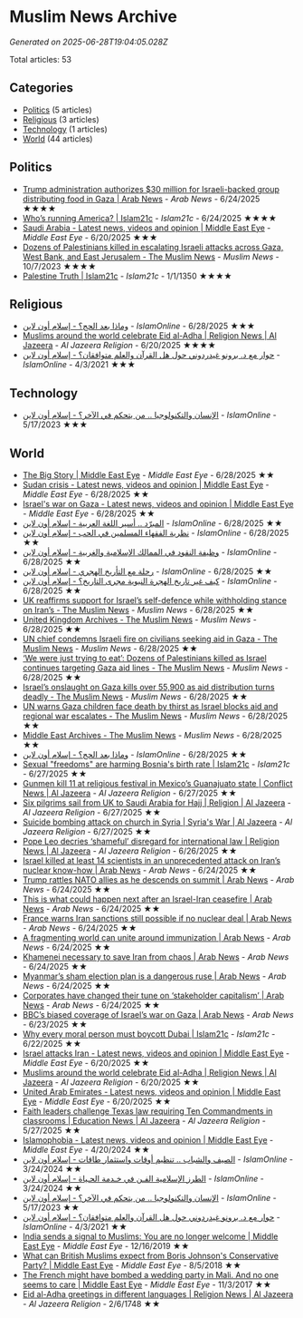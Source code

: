 # Muslim News Archive

*Generated on 2025-06-28T19:04:05.028Z*

Total articles: 53

## Categories

- [Politics](#politics) (5 articles)
- [Religious](#religious) (3 articles)
- [Technology](#technology) (1 articles)
- [World](#world) (44 articles)

## Politics

- [Trump administration authorizes $30 million for Israeli-backed group distributing food in Gaza | Arab News](politics/2025/06/2025-06-24-trump-administration-authorizes-30-million-for-israeli-backed-group-distributing-food-in-gaza-arab-news.md) - *Arab News* - 6/24/2025 ★★★★
- [Who’s running America? | Islam21c](politics/2025/06/2025-06-24-whos-running-america-islam21c.md) - *Islam21c* - 6/24/2025 ★★★★
- [Saudi Arabia - Latest news, videos and opinion | Middle East Eye](politics/2025/06/2025-06-20-saudi-arabia-latest-news-videos-and-opinion-middle-east-eye.md) - *Middle East Eye* - 6/20/2025 ★★★
- [Dozens of Palestinians killed in escalating Israeli attacks across Gaza, West Bank, and East Jerusalem - The Muslim News](politics/2023/10/2023-10-07-dozens-of-palestinians-killed-in-escalating-israeli-attacks-across-gaza-west-bank-and-east-jerusalem-the-muslim-news.md) - *Muslim News* - 10/7/2023 ★★★★
- [Palestine Truth | Islam21c](politics/1350/01/1350-01-01-palestine-truth-islam21c.md) - *Islam21c* - 1/1/1350 ★★★★

## Religious

- [وماذا بعد الحج؟ - إسلام أون لاين](religious/2025/06/2025-06-28-omatha-baad-alhg-islam-aon-layn.md) - *IslamOnline* - 6/28/2025 ★★★
- [Muslims around the world celebrate Eid al-Adha | Religion News | Al Jazeera](religious/2025/06/2025-06-20-muslims-around-the-world-celebrate-eid-al-adha-religion-news-al-jazeera.md) - *Al Jazeera Religion* - 6/20/2025 ★★★★
- [حوار مع د. برونو غيدردوني حول هل القرآن والعلم متوافقان؟ - إسلام أون لاين](religious/2021/04/2021-04-03-hoar-maa-d-brono-ghydrdony-hol-hl-alkran-oalaalm-mtoafkan-islam-aon-layn.md) - *IslamOnline* - 4/3/2021 ★★★

## Technology

- [الإنسان والتكنولوجيا .. من يتحكم في الآخر؟ - إسلام أون لاين](technology/2023/05/2023-05-17-alinsan-oaltknologya-mn-ythkm-fy-alakhr-islam-aon-layn.md) - *IslamOnline* - 5/17/2023 ★★★

## World

- [The Big Story | Middle East Eye](world/2025/06/2025-06-28-the-big-story-middle-east-eye.md) - *Middle East Eye* - 6/28/2025 ★★
- [Sudan crisis - Latest news, videos and opinion | Middle East Eye](world/2025/06/2025-06-28-sudan-crisis-latest-news-videos-and-opinion-middle-east-eye.md) - *Middle East Eye* - 6/28/2025 ★★
- [Israel's war on Gaza - Latest news, videos and opinion | Middle East Eye](world/2025/06/2025-06-28-israels-war-on-gaza-latest-news-videos-and-opinion-middle-east-eye.md) - *Middle East Eye* - 6/28/2025 ★★
- [المبرّد .. أسير اللغة العربية - إسلام أون لاين](world/2025/06/2025-06-28-almbrd-asyr-allgha-alaarbya-islam-aon-layn.md) - *IslamOnline* - 6/28/2025 ★★
- [نظرية الفقهاء المسلمين في الحب - إسلام أون لاين](world/2025/06/2025-06-28-nthrya-alfkhaaa-almslmyn-fy-alhb-islam-aon-layn.md) - *IslamOnline* - 6/28/2025 ★★
- [وظيفة النقود في الممالك الإسلامية والغربية - إسلام أون لاين](world/2025/06/2025-06-28-othyfa-alnkod-fy-almmalk-alislamya-oalghrbya-islam-aon-layn.md) - *IslamOnline* - 6/28/2025 ★★
- [رحلة مع التأريخ الهجري - إسلام أون لاين](world/2025/06/2025-06-28-rhla-maa-altarykh-alhgry-islam-aon-layn.md) - *IslamOnline* - 6/28/2025 ★★
- [كيف غير تاريخ الهجرة النبوية مجرى التاريخ؟ - إسلام أون لاين](world/2025/06/2025-06-28-kyf-ghyr-tarykh-alhgra-alnboya-mgr-altarykh-islam-aon-layn.md) - *IslamOnline* - 6/28/2025 ★★
- [UK reaffirms support for Israel’s self-defence while withholding stance on Iran’s - The Muslim News](world/2025/06/2025-06-28-uk-reaffirms-support-for-israels-self-defence-while-withholding-stance-on-irans-the-muslim-news.md) - *Muslim News* - 6/28/2025 ★★
- [United Kingdom Archives - The Muslim News](world/2025/06/2025-06-28-united-kingdom-archives-the-muslim-news.md) - *Muslim News* - 6/28/2025 ★★
- [UN chief condemns Israeli fire on civilians seeking aid in Gaza - The Muslim News](world/2025/06/2025-06-28-un-chief-condemns-israeli-fire-on-civilians-seeking-aid-in-gaza-the-muslim-news.md) - *Muslim News* - 6/28/2025 ★★
- [‘We were just trying to eat’: Dozens of Palestinians killed as Israel continues targeting Gaza aid lines - The Muslim News](world/2025/06/2025-06-28-we-were-just-trying-to-eat-dozens-of-palestinians-killed-as-israel-continues-targeting-gaza-aid-lines-the-muslim-news.md) - *Muslim News* - 6/28/2025 ★★
- [Israel’s onslaught on Gaza kills over 55,900 as aid distribution turns deadly - The Muslim News](world/2025/06/2025-06-28-israels-onslaught-on-gaza-kills-over-55900-as-aid-distribution-turns-deadly-the-muslim-news.md) - *Muslim News* - 6/28/2025 ★★
- [UN warns Gaza children face death by thirst as Israel blocks aid and regional war escalates - The Muslim News](world/2025/06/2025-06-28-un-warns-gaza-children-face-death-by-thirst-as-israel-blocks-aid-and-regional-war-escalates-the-muslim-news.md) - *Muslim News* - 6/28/2025 ★★
- [Middle East Archives - The Muslim News](world/2025/06/2025-06-28-middle-east-archives-the-muslim-news.md) - *Muslim News* - 6/28/2025 ★★
- [وماذا بعد الحج؟ - إسلام أون لاين](world/2025/06/2025-06-28-omatha-baad-alhg-islam-aon-layn.md) - *IslamOnline* - 6/28/2025 ★★
- [Sexual "freedoms" are harming Bosnia's birth rate | Islam21c](world/2025/06/2025-06-27-sexual-freedoms-are-harming-bosnias-birth-rate-islam21c.md) - *Islam21c* - 6/27/2025 ★★
- [Gunmen kill 11 at religious festival in Mexico’s Guanajuato state | Conflict News | Al Jazeera](world/2025/06/2025-06-27-gunmen-kill-11-at-religious-festival-in-mexicos-guanajuato-state-conflict-news-al-jazeera.md) - *Al Jazeera Religion* - 6/27/2025 ★★
- [Six pilgrims sail from UK to Saudi Arabia for Hajj | Religion | Al Jazeera](world/2025/06/2025-06-27-six-pilgrims-sail-from-uk-to-saudi-arabia-for-hajj-religion-al-jazeera.md) - *Al Jazeera Religion* - 6/27/2025 ★★
- [Suicide bombing attack on church in Syria | Syria's War | Al Jazeera](world/2025/06/2025-06-27-suicide-bombing-attack-on-church-in-syria-syrias-war-al-jazeera.md) - *Al Jazeera Religion* - 6/27/2025 ★★
- [Pope Leo decries ‘shameful’ disregard for international law | Religion News | Al Jazeera](world/2025/06/2025-06-26-pope-leo-decries-shameful-disregard-for-international-law-religion-news-al-jazeera.md) - *Al Jazeera Religion* - 6/26/2025 ★★
- [Israel killed at least 14 scientists in an unprecedented attack on Iran’s nuclear know-how | Arab News](world/2025/06/2025-06-24-israel-killed-at-least-14-scientists-in-an-unprecedented-attack-on-irans-nuclear-know-how-arab-news.md) - *Arab News* - 6/24/2025 ★★
- [Trump rattles NATO allies as he descends on summit | Arab News](world/2025/06/2025-06-24-trump-rattles-nato-allies-as-he-descends-on-summit-arab-news.md) - *Arab News* - 6/24/2025 ★★
- [This is what could happen next after an Israel-Iran ceasefire | Arab News](world/2025/06/2025-06-24-this-is-what-could-happen-next-after-an-israel-iran-ceasefire-arab-news.md) - *Arab News* - 6/24/2025 ★★
- [France warns Iran sanctions still possible if no nuclear deal | Arab News](world/2025/06/2025-06-24-france-warns-iran-sanctions-still-possible-if-no-nuclear-deal-arab-news.md) - *Arab News* - 6/24/2025 ★★
- [A fragmenting world can unite around immunization | Arab News](world/2025/06/2025-06-24-a-fragmenting-world-can-unite-around-immunization-arab-news.md) - *Arab News* - 6/24/2025 ★★
- [Khamenei necessary to save Iran from chaos | Arab News](world/2025/06/2025-06-24-khamenei-necessary-to-save-iran-from-chaos-arab-news.md) - *Arab News* - 6/24/2025 ★★
- [Myanmar’s sham election plan is a dangerous ruse | Arab News](world/2025/06/2025-06-24-myanmars-sham-election-plan-is-a-dangerous-ruse-arab-news.md) - *Arab News* - 6/24/2025 ★★
- [Corporates have changed their tune on ‘stakeholder capitalism’ | Arab News](world/2025/06/2025-06-24-corporates-have-changed-their-tune-on-stakeholder-capitalism-arab-news.md) - *Arab News* - 6/24/2025 ★★
- [BBC’s biased coverage of Israel’s war on Gaza | Arab News](world/2025/06/2025-06-23-bbcs-biased-coverage-of-israels-war-on-gaza-arab-news.md) - *Arab News* - 6/23/2025 ★★
- [Why every moral person must boycott Dubai | Islam21c](world/2025/06/2025-06-22-why-every-moral-person-must-boycott-dubai-islam21c.md) - *Islam21c* - 6/22/2025 ★★
- [Israel attacks Iran - Latest news, videos and opinion | Middle East Eye](world/2025/06/2025-06-20-israel-attacks-iran-latest-news-videos-and-opinion-middle-east-eye.md) - *Middle East Eye* - 6/20/2025 ★★
- [Muslims around the world celebrate Eid al-Adha | Religion News | Al Jazeera](world/2025/06/2025-06-20-muslims-around-the-world-celebrate-eid-al-adha-religion-news-al-jazeera.md) - *Al Jazeera Religion* - 6/20/2025 ★★
- [United Arab Emirates - Latest news, videos and opinion | Middle East Eye](world/2025/06/2025-06-20-united-arab-emirates-latest-news-videos-and-opinion-middle-east-eye.md) - *Middle East Eye* - 6/20/2025 ★★
- [Faith leaders challenge Texas law requiring Ten Commandments in classrooms | Education News | Al Jazeera](world/2025/05/2025-05-27-faith-leaders-challenge-texas-law-requiring-ten-commandments-in-classrooms-education-news-al-jazeera.md) - *Al Jazeera Religion* - 5/27/2025 ★★
- [Islamophobia - Latest news, videos and opinion | Middle East Eye](world/2024/04/2024-04-20-islamophobia-latest-news-videos-and-opinion-middle-east-eye.md) - *Middle East Eye* - 4/20/2024 ★★
- [الصيف والشباب .. تنظيم أوقات واستثمار طاقات - إسلام أون لاين](world/2024/03/2024-03-24-alsyf-oalshbab-tnthym-aokat-oastthmar-takat-islam-aon-layn.md) - *IslamOnline* - 3/24/2024 ★★
- [الطرز الإسلامية الفـن في خـدمة الحـياة - إسلام أون لاين](world/2024/03/2024-03-24-altrz-alislamya-alfn-fy-khdma-alhyaa-islam-aon-layn.md) - *IslamOnline* - 3/24/2024 ★★
- [الإنسان والتكنولوجيا .. من يتحكم في الآخر؟ - إسلام أون لاين](world/2023/05/2023-05-17-alinsan-oaltknologya-mn-ythkm-fy-alakhr-islam-aon-layn.md) - *IslamOnline* - 5/17/2023 ★★
- [حوار مع د. برونو غيدردوني حول هل القرآن والعلم متوافقان؟ - إسلام أون لاين](world/2021/04/2021-04-03-hoar-maa-d-brono-ghydrdony-hol-hl-alkran-oalaalm-mtoafkan-islam-aon-layn.md) - *IslamOnline* - 4/3/2021 ★★
- [India sends a signal to Muslims: You are no longer welcome | Middle East Eye](world/2019/12/2019-12-16-india-sends-a-signal-to-muslims-you-are-no-longer-welcome-middle-east-eye.md) - *Middle East Eye* - 12/16/2019 ★★
- [What can British Muslims expect from Boris Johnson's Conservative Party? | Middle East Eye](world/2018/08/2018-08-05-what-can-british-muslims-expect-from-boris-johnsons-conservative-party-middle-east-eye.md) - *Middle East Eye* - 8/5/2018 ★★
- [The French might have bombed a wedding party in Mali. And no one seems to care | Middle East Eye](world/2017/11/2017-11-03-the-french-might-have-bombed-a-wedding-party-in-mali-and-no-one-seems-to-care-middle-east-eye.md) - *Middle East Eye* - 11/3/2017 ★★
- [Eid al-Adha greetings in different languages | Religion News | Al Jazeera](world/1748/02/1748-02-06-eid-al-adha-greetings-in-different-languages-religion-news-al-jazeera.md) - *Al Jazeera Religion* - 2/6/1748 ★★
